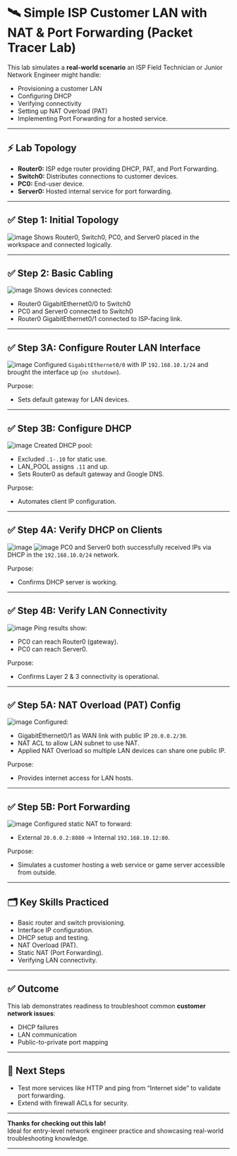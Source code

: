 # 🛰️ Simple ISP Customer LAN with NAT & Port Forwarding (Packet Tracer Lab)

This lab simulates a **real-world scenario** an ISP Field Technician or Junior Network Engineer might handle:  
- Provisioning a customer LAN  
- Configuring DHCP  
- Verifying connectivity  
- Setting up NAT Overload (PAT)  
- Implementing Port Forwarding for a hosted service.

---

## ⚡ **Lab Topology**

- **Router0:** ISP edge router providing DHCP, PAT, and Port Forwarding.
- **Switch0:** Distributes connections to customer devices.
- **PC0:** End-user device.
- **Server0:** Hosted internal service for port forwarding.

---

## ✅ **Step 1: Initial Topology**

![image](https://github.com/user-attachments/assets/a9c2ea97-782f-4450-8121-73136d7fd037)
Shows Router0, Switch0, PC0, and Server0 placed in the workspace and connected logically.

---

## ✅ **Step 2: Basic Cabling**

![image](https://github.com/user-attachments/assets/0330afde-6917-4a5b-8f05-55e136bfcb1e) 
Shows devices connected:
- Router0 GigabitEthernet0/0 to Switch0
- PC0 and Server0 connected to Switch0
- Router0 GigabitEthernet0/1 connected to ISP-facing link.

---

## ✅ **Step 3A: Configure Router LAN Interface**

![image](https://github.com/user-attachments/assets/808c6f82-fd78-4ddf-b4fc-1fa7c8a72d4c) 
Configured `GigabitEthernet0/0` with IP `192.168.10.1/24` and brought the interface up (`no shutdown`).

Purpose:
- Sets default gateway for LAN devices.

---

## ✅ **Step 3B: Configure DHCP**

![image](https://github.com/user-attachments/assets/fefff467-0b4b-4384-a9b4-96ed689e5f43)
Created DHCP pool:
- Excluded `.1-.10` for static use.
- LAN_POOL assigns `.11` and up.
- Sets Router0 as default gateway and Google DNS.

Purpose:
- Automates client IP configuration.

---

## ✅ **Step 4A: Verify DHCP on Clients**

![image](https://github.com/user-attachments/assets/72ffc2f5-8d45-47da-859f-fb82ae528cd2)
![image](https://github.com/user-attachments/assets/5d81bc2a-e449-4f43-922e-5dcf16e640a6)
PC0 and Server0 both successfully received IPs via DHCP in the `192.168.10.0/24` network.

Purpose:
- Confirms DHCP server is working.

---

## ✅ **Step 4B: Verify LAN Connectivity**

![image](https://github.com/user-attachments/assets/3d133891-96dd-4ecf-b578-38e8a0c900c9) 
Ping results show:
- PC0 can reach Router0 (gateway).
- PC0 can reach Server0.

Purpose:
- Confirms Layer 2 & 3 connectivity is operational.

---

## ✅ **Step 5A: NAT Overload (PAT) Config**

![image](https://github.com/user-attachments/assets/6ac82238-98e3-4df6-8f07-9180d833f362)
Configured:
- GigabitEthernet0/1 as WAN link with public IP `20.0.0.2/30`.
- NAT ACL to allow LAN subnet to use NAT.
- Applied NAT Overload so multiple LAN devices can share one public IP.

Purpose:
- Provides internet access for LAN hosts.

---

## ✅ **Step 5B: Port Forwarding**

![image](https://github.com/user-attachments/assets/7f908a91-be8a-44d2-b58e-0ba1a341703d)
Configured static NAT to forward:
- External `20.0.0.2:8080` → Internal `192.168.10.12:80`.

Purpose:
- Simulates a customer hosting a web service or game server accessible from outside.

---

## 🗂️ **Key Skills Practiced**

- Basic router and switch provisioning.
- Interface IP configuration.
- DHCP setup and testing.
- NAT Overload (PAT).
- Static NAT (Port Forwarding).
- Verifying LAN connectivity.

---

## ✅ **Outcome**

This lab demonstrates readiness to troubleshoot common **customer network issues**:
- DHCP failures
- LAN communication
- Public-to-private port mapping

---

## 📌 **Next Steps**

- Test more services like HTTP and ping from “Internet side” to validate port forwarding.
- Extend with firewall ACLs for security.

---

**Thanks for checking out this lab!**  
Ideal for entry-level network engineer practice and showcasing real-world troubleshooting knowledge.

---

